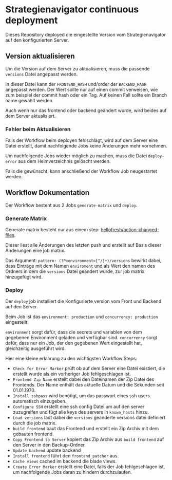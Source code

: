 # Strategienavigator continuous deployment

Dieses Repository deployed die eingestellte Version vom Strategienavigator auf den konfigurierten Server.

## Version aktualisieren

Um die Version auf dem Server zu aktualisieren, muss die passende `versions` Datei angepasst werden.

In dieser Datei kann der `FRONTEND_HASH` und/order der `BACKEND_HASH` angepasst werden.
Der Wert sollte nur auf einen commit verweisen, wie zum beispiel der commit hash oder ein Tag.
Auf keinen Fall sollte ein Branch name gewählt werden.

Auch wenn nur das frontend oder backend geändert wurde, wird beides auf dem Server aktualisiert.

### Fehler beim Aktualisieren

Falls der Workflow beim deployen fehlschlägt, wird auf dem Server eine Datei erstellt, damit nachfolgende Jobs keine
Änderungen mehr vornehmen.

Um nachfolgende Jobs wieder möglich zu machen, muss die Datei `deploy-error` aus dem Heimverzeichnis gelöscht werden. 

Falls die gewünscht, kann anschließend der Workflow Job neugestartet werden.

## Workflow Dokumentation

Der Workflow besteht aus 2 Jobs `generate-matrix` und `deploy`.

### Generate Matrix

Generate matrix besteht nur aus einem
step: [hellofresh/action-changed-files](https://github.com/hellofresh/action-changed-files).

Dieser liest alle Änderungen des letzten push und erstellt auf Basis dieser Änderungen eine job matrix.

Das Argument: `pattern: (?P<environment>[^/]+)/versions` bewirkt dabei,
dass Einträge mit dem Namen `enviroment` und als Wert den namen des Ordners in dem die `versions` Datei geändert wurde,
zur job matrix hinzugefügt wird.

### Deploy

Der `deploy` job installiert die Konfigurierte version vom Front und Backend auf den Server.

Beim Job ist das `environment: production` und `concurrency: production` eingestellt.

`environment` sorgt dafür, dass die secrets und variablen von dem gegebenen Environment geladen und verfügbar sind.
`concurrency` sorgt dafür, dass nur ein Job, der den gegebenen Wert eingestellt hat, gleichzeitig ausgeführt wird.

Hier eine kleine erklärung zu den wichtigsten Workflow Steps:

- `Check for Error Marker` prüft ob auf dem Server eine Datei existiert, die erstellt wurde als ein vorheriger Job
  fehlgeschlagen ist.
- `Frontend Zip Name` erstellt dabei den Dateinamen der Zip Datei des Frontends. Der Name enthält das aktuelle
  Datum und die Sekunden seit 01.01.1970.
- `Install sshpass` wird benötigt, um das passwort eines ssh users automatisch einzugeben.
- `Configure SSH` erstellt eine ssh config Datei um auf den server zuzugreifen und fügt alle keys des servers
  in `known_hosts` hinzu.
- `Load versions` lädt dabei die `versions` geänderte versions datei definiert durch die job matrix.
- `build frontend` baut das Frontend und erstellt ein Zip Archiv mit dem gebauten frontend.
- `Copy Frontend to Server` kopiert das Zip Archiv aus `build frontend` auf den Server in den Backup-Ordner.
- `Update backend` update backend
- `Install frontend` führt den `frontend_patcher` aus.
- `Cache views` cached im backend die blade views.
- `Create Error Marker` erstellt eine Datei, falls der Job fehlgeschlagen ist, um nachfolgende Jobs daran zu hindern
  durchzulaufen.
